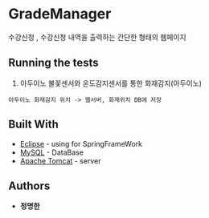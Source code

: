 # GradeManager
수강신청 , 수강신청 내역을 출력하는 간단한 형태의 웹페이지

## Running the tests

1. 아두이노 불꽃센서와 온도감지센서를 통한 화재감지(아두이노)
```
아두이노 화재감지 위치 -> 웹서버, 화재위치 DB에 저장
```



## Built With

* [Eclipse](https://www.eclipse.org/downloads/) - using for SpringFrameWork
* [MySQL](https://www.mysql.com/) - DataBase
* [Apache Tomcat](http://tomcat.apache.org/) - server

## Authors

* **정명한** 
